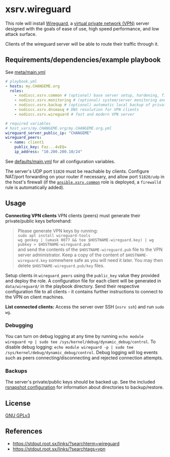 # xsrv.wireguard

This role will install [Wireguard](https://en.wikipedia.org/wiki/WireGuard), a [virtual private network (VPN)](https://en.wikipedia.org/wiki/Virtual_private_network) server designed with the goals of ease of use, high speed performance, and low attack surface.

Clients of the wireguard server will be able to route their traffic through it.

## Requirements/dependencies/example playbook

See [meta/main.yml](meta/main.yml)

```yaml
# playbook.yml
- hosts: my.CHANGEME.org
  roles:
    - nodiscc.xsrv.common # (optional) base server setup, hardening, firewall
    - nodiscc.xsrv.monitoring # (optional) system/server monitoring and health checks
    - nodiscc.xsrv.backup # (optional) automatic local backup of private keys
    - nodiscc.xsrv.dnsmasq # DNS resolution for VPN clients
    - nodiscc.xsrv.wireguard # fast and modern VPN server

# required variables
# host_vars/my.CHANGEME.org/my.CHANGEME.org.yml
wireguard_server_public_ip: "CHANGEME"
wireguard_peers:
  - name: client1
    public_key: Faz...4vEQ=
    ip_address: "10.200.200.10/24"

```

See [defaults/main.yml](defaults/main.yml) for all configuration variables.

The server's UDP port `51820` must be reachable by clients. Configure NAT/port forwarding on your router if necessary, and allow port `51820/udp` in the host's firewall (if the [`ansible.xsrv.common`](../common) role is deployed, a `firewalld` rule is automatically added).


## Usage

**Connecting VPN clients** VPN clients (peers) must generate their private/public keys beforehand:

> Please generate VPN keys by running:  
> `sudo apt install wireguard-tools`  
> `wg genkey | (umask 0077 && tee $HOSTNAME-wireguard.key) | wg pubkey > $HOSTNAME-wireguard.pub`  
> and send the contents of the `$HOSTNAME-wireguard.pub` file to the VPN server administrator. Keep a copy of the content of `$HOSTNAME-wireguard.key` somewhere safe as you will need it later. You may then delete `$HOSTNAME-wireguard.pub/key` files.

Setup clients in `wireguard_peers` using the `public_key` value they provided and deploy the role. A configuration file for each client will be generated in `data/wireguard/` in the playbook directory. Send their respective configuration file to all clients - it contains further instructions to connect to the VPN on client machines.


**List connected clients:** Access the server over SSH (`xsrv ssh`) and run `sudo wg`.

### Debugging

You can turn on debug logging at any time by running `echo module wireguard +p | sudo tee /sys/kernel/debug/dynamic_debug/control`. To disable debug logging: `echo module wireguard -p | sudo tee /sys/kernel/debug/dynamic_debug/control`. Debug logging will log events such as peers connecting/disconnecting and rejected connection attempts.

### Backups

The server's private/public keys should be backed up. See the included [rsnapshot configuration](templates/etc/rsnapshot.d_wireguard.conf.j2) for information about directories to backup/restore.


## License

[GNU GPLv3](../../LICENSE)


## References

- https://stdout.root.sx/links/?searchterm=wireguard
- https://stdout.root.sx/links/?searchtags=vpn
